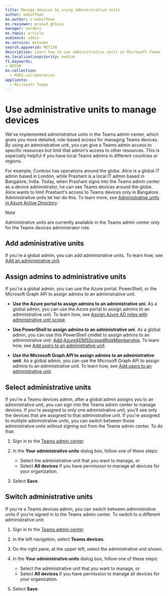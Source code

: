 ```yaml
---
title: Manage devices by using administrative units
author: mahoffman
ms.author: v-mahoffman
ms.reviewer: prasad.ghlove
manager: serdars
ms.topic: article
audience: admin
ms.service: msteams
search.appverid: MET150
description: Learn how to use administrative units in Microsoft Teams
ms.localizationpriority: medium
f1.keywords:
- NOCSH
ms.collection: 
  - M365-collaboration
appliesto: 
  - Microsoft Teams
---
```


# Use administrative units to manage devices

We've implemented administrative units in the Teams admin center, which gives you more detailed, role-based access for managing Teams devices. By using an administrative unit, you can give a Teams admin access to specific resources but limit that admin's access to other resources. This is especially helpful if you have local Teams admins in different countries or regions.

For example, Contoso has operations around the globe. Alice is a global IT admin based in London, while Prashant is a local IT admin based in Bangalore, India. Today, when Prashant signs into the Teams admin center as a device administrator, he can see Teams devices around the globe. Alice wants to limit Prashant's access to Teams devices only in Bangalore. Administrative units let her do this. To learn more, see [Administrative units in Azure Active Directory](https://docs.microsoft.com/azure/active-directory/roles/administrative-units).

> [!NOTE]
> Administrative units are currently available in the Teams admin center only for the Teams devices administrator role.

## Add administrative units

If you're a global admin, you can add administrative units. To learn how, see [Add an administrative unit](https://docs.microsoft.com/en-us/azure/active-directory/roles/admin-units-manage#add-an-administrative-unit).

## Assign admins to administrative units

If you're a global admin, you can use the Azure portal, PowerShell, or the Microsoft Graph API to assign admins to an administrative unit. 

- **Use the Azure portal to assign admins to an administrative uni**. As a global admin, you can use the Azure portal to assign admins to an administrative unit. To learn how, see [Assign Azure AD roles with administrative unit scope](https://docs.microsoft.com/en-us/azure/active-directory/roles/admin-units-assign-roles).

- **Use PowerShell to assign admins to an administrative uni**. As a global admin, you can use this PowerShell cmdlet to assign admins to an administrative unit: [Add-AzureADMSScopedRoleMembership](/powershell/module/azuread/add-azureadmsscopedrolemembership?view=azureadps-2.0). To learn how, see [Add users to an administrative unit](https://docs.microsoft.com/azure/active-directory/roles/admin-units-add-manage-users#add-users-to-an-administrative-unit).

- **Use the Microsoft Graph API to assign admins to an administrative unit**. As a global admin, you can use the Microsoft Graph API to assign admins to an administrative unit. To learn how, see [Add users to an administrative unit](https://docs.microsoft.com/azure/active-directory/roles/admin-units-add-manage-users#add-users-to-an-administrative-unit).

## Select administrative units

If you're a Teams devices admin, after a global admin assigns you to an administrative unit, you can sign into the Teams admin center to manage devices. If you're assigned to only one administrative unit, you'll see only the devices that are assigned to that administrative unit. If you're assigned to multiple administrative units, you can switch between those administrative units without signing out from the Teams admin center. To do that:

1. Sign in to the [Teams admin center](https://admin.teams.microsoft.com/).

2. In the **Your administrative units** dialog box, follow one of these steps:
    - Select the administrative unit that you want to manage, or 
    - Select **All devices** if you have permission to manage all devices for your organization.

3. Select **Save**.

## Switch administrative units

If you're a Teams devices admin, you can switch between administrative units if you're signed in to the Teams admin center. To switch to a different administrative unit:

1. Sign in to the [Teams admin center](https://admin.teams.microsoft.com/).

2. In the left navigation, select **Teams devices**.

3. On the right pane, at the upper left, select the administrative unit shown.

4. In the **Your administrative units** dialog box, follow one of these steps:
    - Select the administrative unit that you want to manage, or 
    - Select **All devices** if you have permission to manage all devices for your organization.

5. Select **Save**.